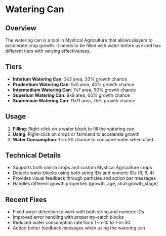 # Watering Can

## Overview
The watering can is a tool in Mystical Agriculture that allows players to accelerate crop growth.
It needs to be filled with water before use and has different tiers with varying effectiveness.

## Tiers
- **Inferium Watering Can**: 3x3 area, 33% growth chance
- **Prudentium Watering Can**: 5x5 area, 40% growth chance
- **Intermedium Watering Can**: 7x7 area, 50% growth chance
- **Superium Watering Can**: 9x9 area, 60% growth chance
- **Supremium Watering Can**: 11x11 area, 75% growth chance

## Usage
1. **Filling**: Right-click on a water block to fill the watering can
2. **Using**: Right-click on crops or farmland to accelerate growth
3. **Water Consumption**: 1-in-30 chance to consume water when used

## Technical Details
- Supports both vanilla crops and custom Mystical Agriculture crops
- Detects water blocks using both string IDs and numeric IDs (8, 9, 4)
- Provides visual feedback through particles and action bar messages
- Handles different growth properties (growth, age, strat:growth_stage)

## Recent Fixes
- Fixed water detection to work with both string and numeric IDs
- Improved error handling with proper try-catch blocks
- Reduced water consumption rate from 1-in-10 to 1-in-30
- Added better feedback messages when using the watering can
